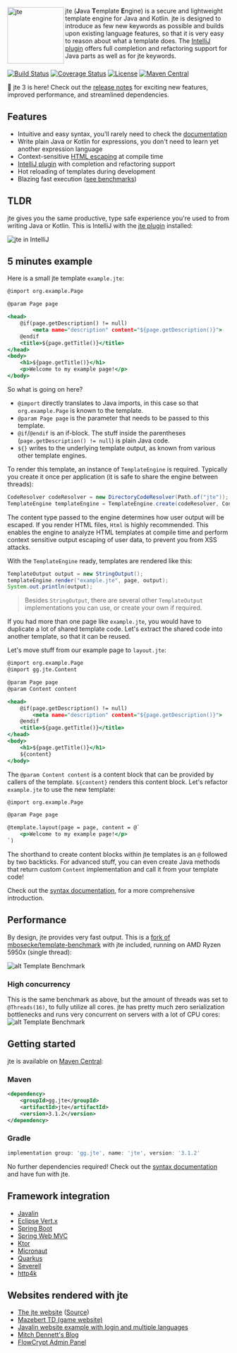 <img align="left" alt="jte" src="jte.svg" width="128">jte (**J**ava **T**emplate **E**ngine) is a secure and lightweight template engine for Java and Kotlin. jte is designed to introduce as few new keywords as possible and builds upon existing language features, so that it is very easy to reason about what a template does. The <a href="https://plugins.jetbrains.com/plugin/14521-jte">IntelliJ plugin</a> offers full completion and refactoring support for Java parts as well as for jte keywords.
<br clear="left">

[![Build Status](https://github.com/casid/jte/workflows/Test%20all%20JDKs%20on%20all%20OSes/badge.svg)](https://github.com/casid/jte/actions)
[![Coverage Status](https://codecov.io/gh/casid/jte/branch/main/graph/badge.svg)](https://codecov.io/gh/casid/jte)
[![License](https://img.shields.io/badge/license-Apache%202.0-blue.svg)](https://raw.githubusercontent.com/casid/jte/master/LICENSE)
[![Maven Central](https://img.shields.io/maven-central/v/gg.jte/jte.svg)](http://mvnrepository.com/artifact/gg.jte/jte)

🚀 jte 3 is here! Check out the [release notes](https://github.com/casid/jte/releases/tag/3.0.0) for exciting new features, improved performance, and streamlined dependencies.

## Features
- Intuitive and easy syntax, you'll rarely need to check the [documentation](DOCUMENTATION.md)
- Write plain Java or Kotlin for expressions, you don't need to learn yet another expression language
- Context-sensitive [HTML escaping](https://github.com/casid/jte/blob/master/DOCUMENTATION.md#html-escaping) at compile time
- <a href="https://plugins.jetbrains.com/plugin/14521-jte">IntelliJ plugin</a> with completion and refactoring support
- Hot reloading of templates during development
- Blazing fast execution ([see benchmarks](#performance))

## TLDR

jte gives you the same productive, type safe experience you're used to from writing Java or Kotlin. This is IntelliJ with the <a href="https://plugins.jetbrains.com/plugin/14521-jte">jte plugin</a> installed:

<img alt="jte in IntelliJ" src="jte-intellij.gif" />

## 5 minutes example

Here is a small jte template `example.jte`:
```htm
@import org.example.Page

@param Page page

<head>
    @if(page.getDescription() != null)
        <meta name="description" content="${page.getDescription()}">
    @endif
    <title>${page.getTitle()}</title>
</head>
<body>
    <h1>${page.getTitle()}</h1>
    <p>Welcome to my example page!</p>
</body>
```

So what is going on here?
- `@import` directly translates to Java imports, in this case so that `org.example.Page` is known to the template.
- `@param Page page` is the parameter that needs to be passed to this template.
- `@if`/`@endif` is an if-block. The stuff inside the parentheses (`page.getDescription() != null`) is plain Java code.
- `${}` writes to the underlying template output, as known from various other template engines.

To render this template, an instance of `TemplateEngine` is required. Typically you create it once per application (it is safe to share the engine between threads):
```java
CodeResolver codeResolver = new DirectoryCodeResolver(Path.of("jte")); // This is the directory where your .jte files are located.
TemplateEngine templateEngine = TemplateEngine.create(codeResolver, ContentType.Html); // Two choices: Plain or Html
```

The content type passed to the engine determines how user output will be escaped. If you render HTML files, `Html` is highly recommended. This enables the engine to analyze HTML templates at compile time and perform context sensitive output escaping of user data, to prevent you from XSS attacks.

With the `TemplateEngine` ready, templates are rendered like this:
```java
TemplateOutput output = new StringOutput();
templateEngine.render("example.jte", page, output);
System.out.println(output);
```

> Besides `StringOutput`, there are several other `TemplateOutput` implementations you can use, or create your own if required.

If you had more than one page like `example.jte`, you would have to duplicate a lot of shared template code. Let's extract the shared code into another template, so that it can be reused.

Let's move stuff from our example page to `layout.jte`:

```htm
@import org.example.Page
@import gg.jte.Content

@param Page page
@param Content content

<head>
    @if(page.getDescription() != null)
        <meta name="description" content="${page.getDescription()}">
    @endif
    <title>${page.getTitle()}</title>
</head>
<body>
    <h1>${page.getTitle()}</h1>
    ${content}
</body>
```

The `@param Content content` is a content block that can be provided by callers of the template. `${content}` renders this content block. Let's refactor `example.jte` to use the new template:

```htm
@import org.example.Page

@param Page page

@template.layout(page = page, content = @`
    <p>Welcome to my example page!</p>
`)
```

The shorthand to create content blocks within jte templates is an `@` followed by two backticks. For advanced stuff, you can even create Java methods that return custom `Content` implementation and call it from your template code!

Check out the [syntax documentation](DOCUMENTATION.md), for a more comprehensive introduction.

## Performance
By design, jte provides very fast output. This is a <a href="https://github.com/casid/template-benchmark/">fork of mbosecke/template-benchmark</a> with jte included, running on AMD Ryzen 5950x (single thread):

![alt Template Benchmark](https://raw.githubusercontent.com/casid/template-benchmark/master/results.png)

### High concurrency
This is the same benchmark as above, but the amount of threads was set to `@Threads(16)`, to fully utilize all cores. jte has pretty much zero serialization bottlenecks and runs  very concurrent on servers with a lot of CPU cores:
![alt Template Benchmark](https://raw.githubusercontent.com/casid/template-benchmark/ryzen-5950x/results.png)

## Getting started

jte is available on <a href="http://mvnrepository.com/artifact/gg.jte/jte">Maven Central</a>:

### Maven
```xml
<dependency>
    <groupId>gg.jte</groupId>
    <artifactId>jte</artifactId>
    <version>3.1.2</version>
</dependency>
```

### Gradle
```groovy
implementation group: 'gg.jte', name: 'jte', version: '3.1.2'
```

No further dependencies required! Check out the [syntax documentation](DOCUMENTATION.md) and have fun with jte.

## Framework integration

- [Javalin](https://javalin.io/tutorials/jte)
- [Eclipse Vert.x](https://github.com/vert-x3/vertx-web/tree/master/vertx-template-engines/vertx-web-templ-jte)
- [Spring Boot](https://github.com/casid/jte-spring-boot-demo)
- [Spring Web MVC](https://github.com/izogfif/demo-spring-jte)
- [Ktor](https://ktor.io/docs/jte.html)
- [Micronaut](https://micronaut-projects.github.io/micronaut-views/latest/guide/#jte)
- [Quarkus](https://github.com/renannprado/quarkus-jte-extension/)
- [Severell](https://github.com/severell/severell-jte-plugin)
- [http4k](https://www.http4k.org/guide/reference/templating)
  
## Websites rendered with jte

- <a href="https://jte.gg">The jte website</a> (<a href="https://github.com/casid/jte-website">Source</a>)
- <a href="https://mazebert.com">Mazebert TD (game website)</a>
- <a href="https://github.com/casid/jte-javalin-tutorial">Javalin website example with login and multiple languages</a>
- <a href="https://www.mitchdennett.com/">Mitch Dennett's Blog</a>
- <a href="https://flowcrypt.com/docs/business/enterprise-admin-panel.html">FlowCrypt Admin Panel</a>
